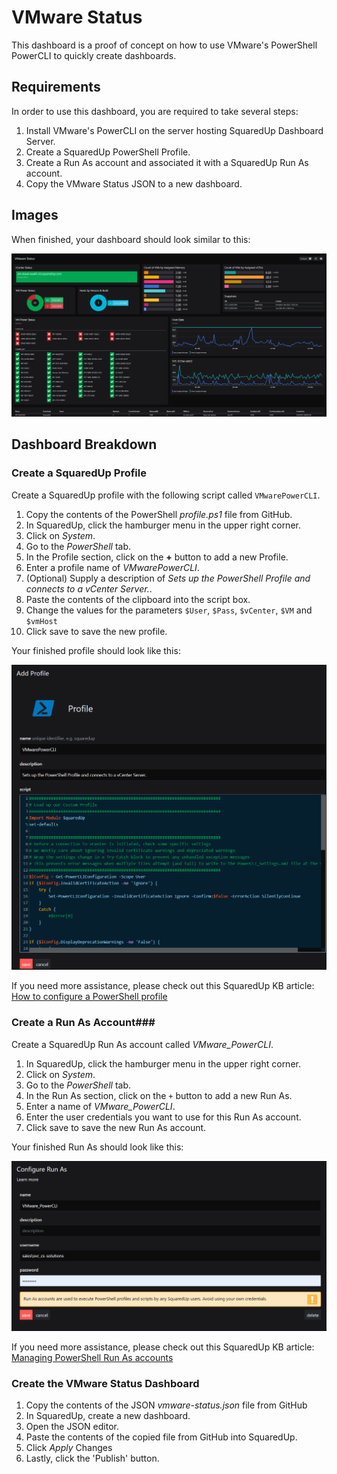 # VMware Status #

This dashboard is a proof of concept on how to use VMware's PowerShell PowerCLI to quickly create dashboards. 

## Requirements ##
In order to use this dashboard, you are required to take several steps:

1. Install VMware's PowerCLI on the server hosting SquaredUp Dashboard Server.
2. Create a SquaredUp PowerShell Profile.
3. Create a Run As account and associated it with a SquaredUp Run As account.
4. Copy the VMware Status JSON to a new dashboard.

## Images ##

When finished, your dashboard should look similar to this:

![VMware Status scree capture](images/vmware-status.png)

## Dashboard Breakdown ##

### Create a SquaredUp Profile ###

Create a SquaredUp profile with the following script called `VMwarePowerCLI`.

1. Copy the contents of the PowerShell *profile.ps1* file from GitHub.
2. In SquaredUp, click the hamburger menu in the upper right corner.
3. Click on *System*.
4. Go to the *PowerShell* tab.
5. In the Profile section, click on the **+** button to add a new Profile.
6. Enter a profile name of *VMwarePowerCLI*.
7. (Optional) Supply a description of *Sets up the PowerShell Profile and connects to a vCenter Server.*.
8. Paste the contents of the clipboard into the script box.
9. Change the values for the parameters `$User`, `$Pass`, `$vCenter`, `$VM` and `$vmHost` 
9. Click save to save the new profile.

Your finished profile should look like this:

![Profile screen capture](images/profile.png?raw=true)
	
If you need more assistance, please check out this SquaredUp KB article:  [How to configure a PowerShell profile](https://support.squaredup.com/hc/en-us/articles/4402410306065-How-to-use-the-PowerShell-tile#:~:text=to%20your%20script.-,How%20to%20configure%20a%20PowerShell%20profile,-Click%20the%20hamburger)

### Create a Run As Account###

Create a SquaredUp Run As account called *VMware_PowerCLI*.

1. In SquaredUp, click the hamburger menu in the upper right corner.
1. Click on *System*. 
1. Go to the *PowerShell* tab.
1. In the Run As section, click on the `+` button to add a new Run As.
1. Enter a name of *VMware_PowerCLI*.
1. Enter the user credentials you want to use for this Run As account.
1. Click save to save the new Run As account.

Your finished Run As should look like this:

![Run As screen capture](images/runas.png)

If you need more assistance, please check out this SquaredUp KB article:  [Managing PowerShell Run As accounts](https://support.squaredup.com/hc/en-us/articles/4402410306065-How-to-use-the-PowerShell-tile#:~:text=a%20safe%20place.-,Managing%20PowerShell%20Run%20As%20accounts,-PowerShell%20scripts%20are)

### Create the VMware Status Dashboard ###

1. Copy the contents of the JSON *vmware-status.json* file from GitHub
1. In SquaredUp, create a new dashboard.
1. Open the JSON editor.
1. Paste the contents of the copied file from GitHub into SquaredUp.
1. Click *Apply* Changes
2. Lastly, click the 'Publish' button.
